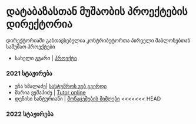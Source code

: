 # დატაბაზასთან მუშაობის პროექტების დირექტორია

დირექტორიაში განთავსებულია კონტრიბუტორთა პირველი შაბლონებთან სამუშაო პროექტები

- სახელი გვარი | [პროექტი](/მისამართი)
### 2021 სტაჟირება
- უჩა ხმალაძე| [სასტუმროს ვებ გვერდი](/Chapter8_DatabaseInViews/Projects/ucha_khmaladze)
- მარია ვეშაპიძე | [Tutor online](/Chapter8_DatabaseInViews/Projects/maria_veshapidze)
- დენისი სანტურიანი | [მონაცემების მიმღები](/Chapter8_DatabaseInViews/Projects/denis_santuryan)
<<<<<<< HEAD
### 2022 სტაჟირება